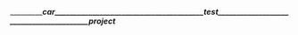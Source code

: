 ____________________________________________car________________________________________test________________________________________project___________________________________
